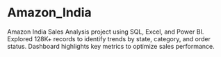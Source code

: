 # Amazon_India
Amazon India Sales Analysis project using SQL, Excel, and Power BI. Explored 128K+ records to identify trends by state, category, and order status. Dashboard highlights key metrics to optimize sales performance.
